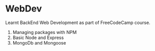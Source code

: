 # WebDev

Learnt BackEnd Web Development as part of FreeCodeCamp course.

1) Managing packages with NPM
2) Basic Node and Express
3) MongoDb and Mongoose
